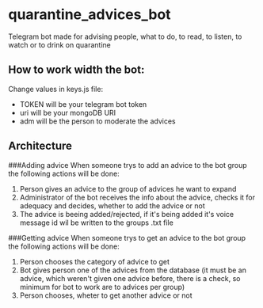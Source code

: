 # quarantine_advices_bot
Telegram bot made for advising people, what to do, to read, to listen, to watch or to drink on quarantine

## How to work width the bot:
Change values in keys.js file:
- TOKEN will be your telegram bot token
- uri will be your mongoDB URI
- adm will be the person to moderate the advices
## Architecture
###Adding advice
When someone trys to add an advice to the bot group the following actions will be done:
1.  Person gives an advice to the group of advices he want to expand
2.  Administrator of the bot receives the info about the advice, checks it for adequacy and decides, whether to add the advice or not
3. The advice is beeing added/rejected, if it's being added it's voice message id wil be written to the groups  .txt file

###Getting advice
When someone trys to get an advice to the bot group the following actions will be done:
1.  Person chooses the category of advice to get
2.  Bot gives person one of the advices from the database (it must be an advice, which weren't given one advice before, there is a check, so minimum for bot to work are to advices per group)
3. Person chooses, wheter to get another advice or not
